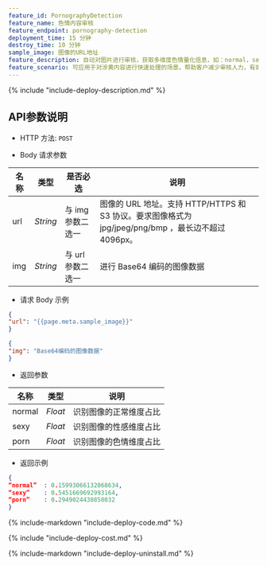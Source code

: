```yaml
---
feature_id: PornographyDetection
feature_name: 色情内容审核
feature_endpoint: pornography-detection
deployment_time: 15 分钟
destroy_time: 10 分钟
sample_image: 图像的URL地址
feature_description: 自动对图片进行审核，获取多维度色情量化信息，如：normal，sexy，porn，实现精准快速的色情倾向判断。
feature_scenario: 可应用于对涉黄内容进行快速处理的场景。帮助客户减少审核人力，有效降低涉黄风险，提升信息处理效率。
---
```


{%
  include "include-deploy-description.md"
%}
## API参数说明

- HTTP 方法: `POST`

- Body 请求参数

| **名称**  | **类型**  | **是否必选** |  **说明**  |
|----------|-----------|------------|------------|
| url | *String* |与 img 参数二选一|图像的 URL 地址。支持 HTTP/HTTPS 和 S3 协议。要求图像格式为 jpg/jpeg/png/bmp ，最长边不超过 4096px。|
| img | *String* |与 url 参数二选一|进行 Base64 编码的图像数据|

- 请求 Body 示例

``` json
{
"url": "{{page.meta.sample_image}}"
}
```

``` json
{
"img": "Base64编码的图像数据"
}
```

- 返回参数

| **名称**  | **类型**  |  **说明**  |
|----------|-----------|------------|
|normal    |*Float*   |识别图像的正常维度占比|
|sexy      |*Float*   |识别图像的性感维度占比|
|porn      |*Float*   |识别图像的色情维度占比|

- 返回示例

``` json
{ 
“normal”  : 0.15993066132068634,
“sexy”    : 0.5451669692993164, 
“porn”    : 0.2949024438858032 
}
```

{%
  include-markdown "include-deploy-code.md"
%}

{%
  include "include-deploy-cost.md"
%}

{%
  include-markdown "include-deploy-uninstall.md"
%}

